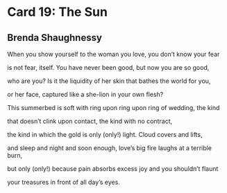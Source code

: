 # Card 19: The Sun
## Brenda Shaughnessy
When you show yourself to the woman
you love, you don’t know your fear

is not fear, itself. You have never been good,
but now you are so good,

who are you? Is it the liquidity of her skin
that bathes the world for you,

or her face, captured like a she-lion
in your own flesh?

This summerbed is soft with ring upon ring
upon ring of wedding, the kind

that doesn’t clink upon contact, the kind
with no contract,

the kind in which the gold is only (only!) light.
Cloud covers and lifts,

and sleep and night and soon enough, love’s
big fire laughs at a terrible burn,

but only (only!) because pain absorbs excess
joy and you shouldn’t flaunt

your treasures in front of all day’s eyes.